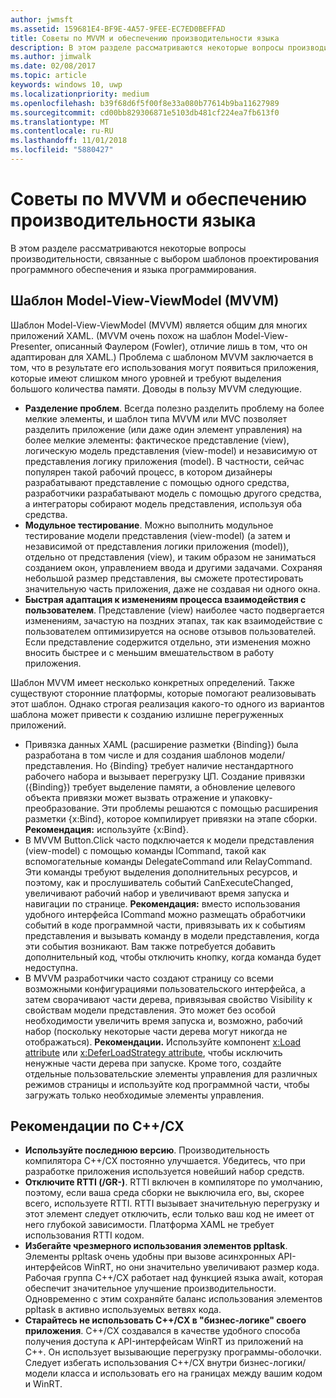 ```yaml
---
author: jwmsft
ms.assetid: 159681E4-BF9E-4A57-9FEE-EC7ED0BEFFAD
title: Советы по MVVM и обеспечению производительности языка
description: В этом разделе рассматриваются некоторые вопросы производительности, связанные с выбором шаблонов проектирования программного обеспечения и языка программирования.
ms.author: jimwalk
ms.date: 02/08/2017
ms.topic: article
keywords: windows 10, uwp
ms.localizationpriority: medium
ms.openlocfilehash: b39f68d6f5f00f8e33a080b77614b9ba11627989
ms.sourcegitcommit: cd00bb829306871e5103db481cf224ea7fb613f0
ms.translationtype: MT
ms.contentlocale: ru-RU
ms.lasthandoff: 11/01/2018
ms.locfileid: "5880427"
---
```

# <a name="mvvm-and-language-performance-tips"></a>Советы по MVVM и обеспечению производительности языка


В этом разделе рассматриваются некоторые вопросы производительности, связанные с выбором шаблонов проектирования программного обеспечения и языка программирования.

## <a name="the-model-view-viewmodel-mvvm-pattern"></a>Шаблон Model-View-ViewModel (MVVM)

Шаблон Model-View-ViewModel (MVVM) является общим для многих приложений XAML. (MVVM очень похож на шаблон Model-View-Presenter, описанный Фаулером (Fowler), отличие лишь в том, что он адаптирован для XAML.) Проблема с шаблоном MVVM заключается в том, что в результате его использования могут появиться приложения, которые имеют слишком много уровней и требуют выделения большого количества памяти. Доводы в пользу MVVM следующие.

-   **Разделение проблем**. Всегда полезно разделить проблему на более мелкие элементы, и шаблон типа MVVM или MVC позволяет разделить приложение (или даже один элемент управления) на более мелкие элементы: фактическое представление (view), логическую модель представления (view-model) и независимую от представления логику приложения (model). В частности, сейчас популярен такой рабочий процесс, в котором дизайнеры разрабатывают представление с помощью одного средства, разработчики разрабатывают модель с помощью другого средства, а интеграторы собирают модель представления, используя оба средства.
-   **Модульное тестирование**. Можно выполнить модульное тестирование модели представления (view-model) (а затем и независимой от представления логики приложения (model)), отдельно от представления (view), и таким образом не заниматься созданием окон, управлением ввода и другими задачами. Сохраняя небольшой размер представления, вы сможете протестировать значительную часть приложения, даже не создавая ни одного окна.
-   **Быстрая адаптация к изменениям процесса взаимодействия с пользователем**. Представление (view) наиболее часто подвергается изменениям, зачастую на поздних этапах, так как взаимодействие с пользователем оптимизируется на основе отзывов пользователей. Если представление содержится отдельно, эти изменения можно вносить быстрее и с меньшим вмешательством в работу приложения.

Шаблон MVVM имеет несколько конкретных определений. Также существуют сторонние платформы, которые помогают реализовывать этот шаблон. Однако строгая реализация какого-то одного из вариантов шаблона может привести к созданию излишне перегруженных приложений.

-   Привязка данных XAML (расширение разметки {Binding}) была разработана в том числе и для создания шаблонов модели/представления. Но {Binding} требует наличие нестандартного рабочего набора и вызывает перегрузку ЦП. Создание привязки ({Binding}) требует выделение памяти, а обновление целевого объекта привязки может вызвать отражение и упаковку-преобразование. Эти проблемы решаются с помощью расширения разметки {x:Bind}, которое компилирует привязки на этапе сборки. **Рекомендация:** используйте {x:Bind}.
-   В MVVM Button.Click часто подключается к модели представления (view-model) с помощью команды ICommand, такой как вспомогательные команды DelegateCommand или RelayCommand. Эти команды требуют выделения дополнительных ресурсов, и поэтому, как и прослушиватель событий CanExecuteChanged, увеличивают рабочий набор и увеличивают время запуска и навигации по странице. **Рекомендация:** вместо использования удобного интерфейса ICommand можно размещать обработчики событий в коде программной части, привязывать их к событиям представления и вызывать команду в модели представления, когда эти события возникают. Вам также потребуется добавить дополнительный код, чтобы отключить кнопку, когда команда будет недоступна.
-   В MVVM разработчики часто создают страницу со всеми возможными конфигурациями пользовательского интерфейса, а затем сворачивают части дерева, привязывая свойство Visibility к свойствам модели представления. Это может без особой необходимости увеличить время запуска и, возможно, рабочий набор (поскольку некоторые части дерева могут никогда не отображаться). **Рекомендации.** Используйте компонент [x:Load attribute](../xaml-platform/x-load-attribute.md) или [x:DeferLoadStrategy attribute](../xaml-platform/x-deferloadstrategy-attribute.md), чтобы исключить ненужные части дерева при запуске. Кроме того, создайте отдельные пользовательские элементы управления для различных режимов страницы и используйте код программной части, чтобы загружать только необходимые элементы управления.

## <a name="ccx-recommendations"></a>Рекомендации по C++/CX

-   **Используйте последнюю версию**. Производительность компилятора C++/CX постоянно улучшается. Убедитесь, что при разработке приложения используется новейший набор средств.
-   **Отключите RTTI (/GR-)**. RTTI включен в компиляторе по умолчанию, поэтому, если ваша среда сборки не выключила его, вы, скорее всего, используете RTTI. RTTI вызывает значительную перегрузку и этот элемент следует отключить, если только ваш код не имеет от него глубокой зависимости. Платформа XAML не требует использования RTTI кодом.
-   **Избегайте чрезмерного использования элементов ppltask**. Элементы ppltask очень удобны при вызове асинхронных API-интерфейсов WinRT, но они значительно увеличивают размер кода. Рабочая группа C++/CX работает над функцией языка await, которая обеспечит значительное улучшение производительности. Одновременно с этим сохраняйте баланс использования элементов ppltask в активно используемых ветвях кода.
-   **Старайтесь не использовать C++/CX в "бизнес-логике" своего приложения**. C++/CX создавался в качестве удобного способа получения доступа к API-интерфейсам WinRT из приложений на C++. Он использует вызывающие перегрузку программы-оболочки. Следует избегать использования C++/CX внутри бизнес-логики/модели класса и использовать его на границах между вашим кодом и WinRT.